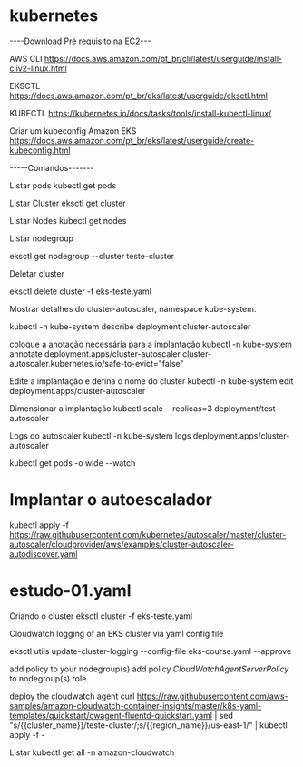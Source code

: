 # kubernetes
----Download Pré requisito na EC2---

AWS CLI
https://docs.aws.amazon.com/pt_br/cli/latest/userguide/install-cliv2-linux.html	
	

EKSCTL
https://docs.aws.amazon.com/pt_br/eks/latest/userguide/eksctl.html	
	

KUBECTL
https://kubernetes.io/docs/tasks/tools/install-kubectl-linux/	


Criar um kubeconfig Amazon EKS
https://docs.aws.amazon.com/pt_br/eks/latest/userguide/create-kubeconfig.html

-----Comandos-------

Listar pods
kubectl get pods

Listar Cluster
eksctl get cluster	

Listar Nodes
kubectl get nodes

Listar nodegroup

eksctl get nodegroup --cluster teste-cluster

Deletar cluster

eksctl delete cluster -f eks-teste.yaml

Mostrar detalhes do cluster-autoscaler, namespace kube-system.

kubectl -n kube-system describe deployment cluster-autoscaler

coloque a anotação necessária para a implantação
kubectl -n kube-system annotate deployment.apps/cluster-autoscaler cluster-autoscaler.kubernetes.io/safe-to-evict="false"

Edite a implantação e defina o nome do cluster
kubectl -n kube-system edit deployment.apps/cluster-autoscaler

Dimensionar a implantação
kubectl scale --replicas=3 deployment/test-autoscaler

Logs do autoscaler
kubectl -n kube-system logs deployment.apps/cluster-autoscaler

kubectl get pods -o wide --watch

# Implantar o autoescalador
kubectl apply -f https://raw.githubusercontent.com/kubernetes/autoscaler/master/cluster-autoscaler/cloudprovider/aws/examples/cluster-autoscaler-autodiscover.yaml


# estudo-01.yaml
 Criando o cluster
 eksctl cluster -f eks-teste.yaml

 Cloudwatch logging of an EKS cluster via yaml config file
 
 eksctl utils update-cluster-logging --config-file eks-course.yaml --approve

add policy to your nodegroup(s)
add policy *CloudWatchAgentServerPolicy* to nodegroup(s) role

deploy the cloudwatch agent
curl https://raw.githubusercontent.com/aws-samples/amazon-cloudwatch-container-insights/master/k8s-yaml-templates/quickstart/cwagent-fluentd-quickstart.yaml | sed "s/{{cluster_name}}/teste-cluster/;s/{{region_name}}/us-east-1/" | kubectl apply -f -

Listar 
kubectl get all -n amazon-cloudwatch
